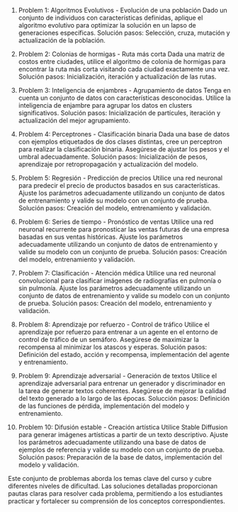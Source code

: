 1. Problem 1: Algoritmos Evolutivos - Evolución de una población
Dado un conjunto de individuos con características definidas, aplique el algoritmo evolutivo para optimizar la solución en un lapso de generaciones específicas. Solución pasos: Selección, cruza, mutación y actualización de la población.

1. Problem 2: Colonias de hormigas - Ruta más corta
Dada una matriz de costos entre ciudades, utilice el algoritmo de colonia de hormigas para encontrar la ruta más corta visitando cada ciudad exactamente una vez. Solución pasos: Inicialización, iteración y actualización de las rutas.

1. Problem 3: Inteligencia de enjambres - Agrupamiento de datos
Tenga en cuenta un conjunto de datos con características desconocidas. Utilice la inteligencia de enjambre para agrupar los datos en clusters significativos. Solución pasos: Inicialización de partícules, iteración y actualización del mejor agrupamiento.

1. Problem 4: Perceptrones - Clasificación binaria
Dada una base de datos con ejemplos etiquetados de dos clases distintas, cree un perceptron para realizar la clasificación binaria. Asegúrese de ajustar los pesos y el umbral adecuadamente. Solución pasos: Inicialización de pesos, aprendizaje por retropropagación y actualización del modelo.

1. Problem 5: Regresión - Predicción de precios
Utilice una red neuronal para predecir el precio de productos basados en sus características. Ajuste los parámetros adecuadamente utilizando un conjunto de datos de entrenamiento y valide su modelo con un conjunto de prueba. Solución pasos: Creación del modelo, entrenamiento y validación.

1. Problem 6: Series de tiempo - Pronóstico de ventas
Utilice una red neuronal recurrente para pronosticar las ventas futuras de una empresa basadas en sus ventas históricas. Ajuste los parámetros adecuadamente utilizando un conjunto de datos de entrenamiento y valide su modelo con un conjunto de prueba. Solución pasos: Creación del modelo, entrenamiento y validación.

1. Problem 7: Clasificación - Atención médica
Utilice una red neuronal convolucional para clasificar imágenes de radiografías en pulmonía o sin pulmonía. Ajuste los parámetros adecuadamente utilizando un conjunto de datos de entrenamiento y valide su modelo con un conjunto de prueba. Solución pasos: Creación del modelo, entrenamiento y validación.

1. Problem 8: Aprendizaje por refuerzo - Control de tráfico
Utilice el aprendizaje por refuerzo para entrenar a un agente en el entorno de control de tráfico de un semáforo. Asegúrese de maximizar la recompensa al minimizar los atascos y esperas. Solución pasos: Definición del estado, acción y recompensa, implementación del agente y entrenamiento.

1. Problem 9: Aprendizaje adversarial - Generación de textos
Utilice el aprendizaje adversarial para entrenar un generador y discriminador en la tarea de generar textos coherentes. Asegúrese de mejorar la calidad del texto generado a lo largo de las épocas. Solucción pasos: Definición de las funciones de pérdida, implementación del modelo y entrenamiento.

1. Problem 10: Difusión estable - Creación artística
Utilice Stable Diffusion para generar imágenes artísticas a partir de un texto descriptivo. Ajuste los parámetros adecuadamente utilizando una base de datos de ejemplos de referencia y valide su modelo con un conjunto de prueba. Solución pasos: Preparación de la base de datos, implementación del modelo y validación.

Este conjunto de problemas aborda los temas clave del curso y cubre diferentes niveles de dificultad. Las soluciones detalladas proporcionan pautas claras para resolver cada problema, permitiendo a los estudiantes practicar y fortalecer su comprensión de los conceptos correspondientes.
